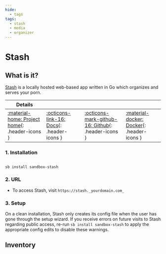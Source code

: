 ```yaml
---
hide:
  - tags
tags:
  - stash
  - media
  - organizer
---
```


# Stash

## What is it?

[Stash](https://stashapp.cc/) is a locally hosted web-based app written in Go which organizes and serves your porn.

| Details     |             |             |             |
|-------------|-------------|-------------|-------------|
| [:material-home: Project home](https://stashapp.cc/){: .header-icons } | [:octicons-link-16: Docs](https://github.com/stashapp/stash/wiki){: .header-icons } | [:octicons-mark-github-16: Github](https://github.com/stashapp/stash){: .header-icons } | [:material-docker: Docker](https://hub.docker.com/r/stashapp/stash){: .header-icons }|

### 1. Installation

``` shell

sb install sandbox-stash

```

### 2. URL

- To access Stash, visit `https://stash._yourdomain.com_`

### 3. Setup

On a clean installation, Stash only creates its config file when the user has gone through the setup wizard. If you receive errors on future visits to Stash regarding public access, re-run `sb install sandbox-stash` to apply the appropriate config edits to disable these warnings.

## Inventory
<!-- BEGIN SALTBOX MANAGED VARIABLES SECTION -->
<!-- END SALTBOX MANAGED VARIABLES SECTION -->
